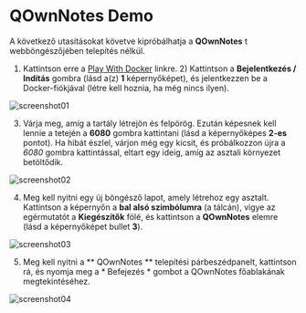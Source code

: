 # QOwnNotes Demo

A következő utasításokat követve kipróbálhatja a **QOwnNotes** t webböngészőjében telepítés nélkül.

1) Kattintson erre a [Play With Docker](https://labs.play-with-docker.com/?stack=https://raw.githubusercontent.com/qownnotes/docker-desktop/main/examples/docker-compose.play-with-docker.yml&stack_name=desktop) linkre. 2) Kattintson a **Bejelentkezés / Indítás** gombra (lásd a(z) **1** képernyőképet), és jelentkezzen be a Docker-fiókjával (létre kell hoznia, ha még nincs ilyen).

![screenshot01](/img/demo/playwithdocker01.png)

3) Várja meg, amíg a tartály létrejön és felpörög. Ezután képesnek kell lennie a tetején a **6080** gombra kattintani (lásd a képernyőképes **2-es** pontot). Ha hibát észlel, várjon még egy kicsit, és próbálkozzon újra a *6080* gombra kattintással, eltart egy ideig, amíg az asztali környezet betöltődik.

![screenshot02](/img/demo/playwithdocker02.png)

4) Meg kell nyitni egy új böngésző lapot, amely létrehoz egy asztalt. Kattintson a képernyőn a **bal alsó szimbólumra** (a tálcán), vigye az egérmutatót a **Kiegészítők** fölé, és kattintson a **QOwnNotes** elemre (lásd a képernyőképet bullet **3**).

![screenshot03](/img/demo/playwithdocker03.png)

5) Meg kell nyitni a ** QOwnNotes ** telepítési párbeszédpanelt, kattintson rá, és nyomja meg a * Befejezés * gombot a QOwnNotes főablakának megtekintéséhez.

![screenshot04](/img/demo/playwithdocker04.png)

